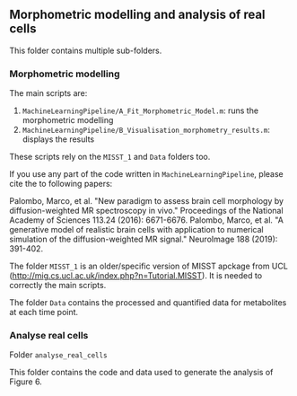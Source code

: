 ## Morphometric modelling and analysis of real cells 

This folder contains multiple sub-folders. 

### Morphometric modelling 

The main scripts are: 
1) ```MachineLearningPipeline/A_Fit_Morphometric_Model.m```: runs the morphometric modelling 
2) ```MachineLearningPipeline/B_Visualisation_morphometry_results.m```: displays the results

These scripts rely on the ```MISST_1``` and ```Data``` folders too. 

If you use any part of the code written in ```MachineLearningPipeline```, please cite the to following papers: 

Palombo, Marco, et al. "New paradigm to assess brain cell morphology by diffusion-weighted MR spectroscopy in vivo." Proceedings of the National Academy of Sciences 113.24 (2016): 6671-6676.
Palombo, Marco, et al. "A generative model of realistic brain cells with application to numerical simulation of the diffusion-weighted MR signal." NeuroImage 188 (2019): 391-402.

The folder ```MISST_1``` is an older/specific version of MISST apckage from UCL (http://mig.cs.ucl.ac.uk/index.php?n=Tutorial.MISST). It is needed to correctly the main scripts. 

The folder ```Data``` contains the processed and quantified data for metabolites at each time point. 

### Analyse real cells
Folder ```analyse_real_cells```

This folder contains the code and data used to generate the analysis of Figure 6.

